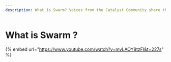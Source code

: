 ```yaml
---
description: What is Swarm? Voices from the Catalyst Community share their experiences
---
```


# What is Swarm ?

{% embed url="https://www.youtube.com/watch?v=mvLAOY8tzFI&t=227s" %}



